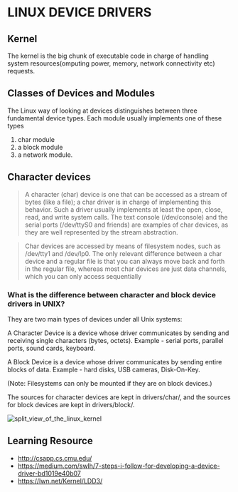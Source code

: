 # LINUX DEVICE DRIVERS

## Kernel
The kernel is the big chunk of executable code in charge of handling system resources(omputing power, memory, network connectivity etc) requests.

## Classes of Devices and Modules
The Linux way of looking at devices distinguishes between three fundamental device types. Each module usually implements one of these types

1. char module
2. a block module 
3. a network module. 

## Character devices
> A character (char) device is one that can be accessed as a stream of bytes (like a file); a char driver is in charge of implementing this behavior. Such a driver usually implements at least the open, close, read, and write system calls. The text console (/dev/console) and the serial ports (/dev/ttyS0 and friends) are examples of char devices, as they are well represented by the stream abstraction. 

> Char devices are accessed by means of filesystem nodes, such as /dev/tty1 and /dev/lp0. The only relevant difference between a char device and a regular file is that you can always move back and forth in the regular file, whereas most char devices are just data channels, which you can only access sequentially

### What is the difference between character and block device drivers in UNIX?

They are two main types of devices under all Unix systems:

A Character Device is a device whose driver communicates by sending and receiving single characters (bytes, octets). Example - serial ports, parallel ports, sound cards, keyboard.

A Block Device is a device whose driver communicates by sending entire blocks of data. Example - hard disks, USB cameras, Disk-On-Key.

(Note: Filesystems can only be mounted if they are on block devices.)

The sources for character devices are kept in drivers/char/, and the sources for block devices are kept in drivers/block/.

![split_view_of_the_linux_kernel](https://www.oreilly.com/api/v2/epubs/0596000081/files/tagoreillycom20070220oreillyimages66835.png)


## Learning Resource

* http://csapp.cs.cmu.edu/
* https://medium.com/swlh/7-steps-i-follow-for-developing-a-device-driver-bd1019e40b07
* https://lwn.net/Kernel/LDD3/
